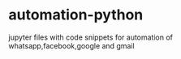 # automation-python
jupyter files with code snippets for automation of whatsapp,facebook,google and gmail
